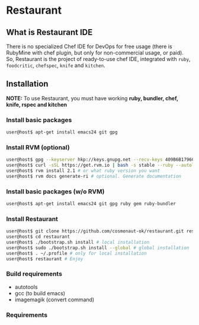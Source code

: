 # Restaurant

## What is Restaurant IDE

There is no specialized Chef IDE for DevOps for free usage (there is RubyMine with chef plugin, but only for non-commercial usage, or paid). So, Restaurant is the project of ready-to-use chef IDE, integrated with ``ruby``, ``foodcritic``, ``chefspec``, ``knife`` and ``kitchen``.

## Installation

**NOTE:** To use Restaurant, you must have working **ruby, bundler, chef, knife, rspec and kitchen**

### Install basic packages
```bash
user@host$ apt-get install emacs24 git gpg
```

### Install RVM (optional)
```bash
user@host$ gpg --keyserver hkp://keys.gnupg.net --recv-keys 409B6B1796C275462A1703113804BB82D39DC0E3
user@host$ curl -sSL https://get.rvm.io | bash -s stable --ruby --autolibs=bundler
user@host$ rvm install 2.1 # or what ruby version you want
user@host$ rvm docs generate-ri # optional. Generate documentation
```

### Install basic packages (w/o RVM)
```bash
user@host$ apt-get install emacs24 git gpg ruby gem ruby-bundler
```

### Install Restaurant
```bash
user@host$ git clone https://github.com/cosmonaut-ok/restaurant.git restaurant
user@host$ cd restaurant
user@host$ ./bootstrap.sh install # local installation
user@host$ sudo ./bootstrap.sh install --global # global installation
user@host$ . ~/.profile # only for local installation
user@host$ restaurant # Enjoy
```

### Build requirements
* autotools
* gcc (to build emacs)
* imagemagik (convert command)

### Requirements

